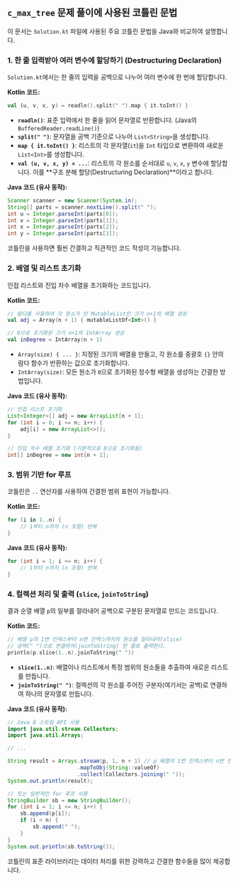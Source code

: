 ## `c_max_tree` 문제 풀이에 사용된 코틀린 문법

이 문서는 `Solution.kt` 파일에 사용된 주요 코틀린 문법을 Java와 비교하여 설명합니다.

### 1. 한 줄 입력받아 여러 변수에 할당하기 (Destructuring Declaration)

`Solution.kt`에서는 한 줄의 입력을 공백으로 나누어 여러 변수에 한 번에 할당합니다.

**Kotlin 코드:**
```kotlin
val (u, v, x, y) = readln().split(" ").map { it.toInt() }
```

- **`readln()`**: 표준 입력에서 한 줄을 읽어 문자열로 반환합니다. (Java의 `BufferedReader.readLine()`)
- **`split(" ")`**: 문자열을 공백 기준으로 나누어 `List<String>`을 생성합니다.
- **`map { it.toInt() }`**: 리스트의 각 문자열(`it`)을 `Int` 타입으로 변환하여 새로운 `List<Int>`를 생성합니다.
- **`val (u, v, x, y) = ...`**: 리스트의 각 원소를 순서대로 `u`, `v`, `x`, `y` 변수에 할당합니다. 이를 **구조 분해 할당(Destructuring Declaration)**이라고 합니다.

**Java 코드 (유사 동작):**
```java
Scanner scanner = new Scanner(System.in);
String[] parts = scanner.nextLine().split(" ");
int u = Integer.parseInt(parts[0]);
int v = Integer.parseInt(parts[1]);
int x = Integer.parseInt(parts[2]);
int y = Integer.parseInt(parts[3]);
```
코틀린을 사용하면 훨씬 간결하고 직관적인 코드 작성이 가능합니다.

### 2. 배열 및 리스트 초기화

인접 리스트와 진입 차수 배열을 초기화하는 코드입니다.

**Kotlin 코드:**
```kotlin
// 람다를 사용하여 각 원소가 빈 MutableList인 크기 n+1의 배열 생성
val adj = Array(n + 1) { mutableListOf<Int>() }

// 0으로 초기화된 크기 n+1의 IntArray 생성
val inDegree = IntArray(n + 1)
```

- `Array(size) { ... }`: 지정된 크기의 배열을 만들고, 각 원소를 중괄호 `{}` 안의 람다 함수가 반환하는 값으로 초기화합니다.
- `IntArray(size)`: 모든 원소가 `0`으로 초기화된 정수형 배열을 생성하는 간결한 방법입니다.

**Java 코드 (유사 동작):**
```java
// 인접 리스트 초기화
List<Integer>[] adj = new ArrayList[n + 1];
for (int i = 0; i <= n; i++) {
    adj[i] = new ArrayList<>();
}

// 진입 차수 배열 초기화 (기본적으로 0으로 초기화됨)
int[] inDegree = new int[n + 1];
```

### 3. 범위 기반 for 루프

코틀린은 `..` 연산자를 사용하여 간결한 범위 표현이 가능합니다.

**Kotlin 코드:**
```kotlin
for (i in 1..n) {
    // 1부터 n까지 (n 포함) 반복
}
```

**Java 코드 (유사 동작):**
```java
for (int i = 1; i <= n; i++) {
    // 1부터 n까지 (n 포함) 반복
}
```

### 4. 컬렉션 처리 및 출력 (`slice`, `joinToString`)

결과 순열 배열 `p`의 일부를 잘라내어 공백으로 구분된 문자열로 만드는 코드입니다.

**Kotlin 코드:**
```kotlin
// 배열 p의 1번 인덱스부터 n번 인덱스까지의 원소를 잘라내어(slice)
// 공백(" ")으로 연결하여(joinToString) 한 줄로 출력한다.
println(p.slice(1..n).joinToString(" "))
```

- **`slice(1..n)`**: 배열이나 리스트에서 특정 범위의 원소들을 추출하여 새로운 리스트를 만듭니다.
- **`joinToString(" ")`**: 컬렉션의 각 원소를 주어진 구분자(여기서는 공백)로 연결하여 하나의 문자열로 만듭니다.

**Java 코드 (유사 동작):**
```java
// Java 8 스트림 API 사용
import java.util.stream.Collectors;
import java.util.Arrays;

// ...

String result = Arrays.stream(p, 1, n + 1) // p 배열의 1번 인덱스부터 n번 인덱스까지
                      .mapToObj(String::valueOf)
                      .collect(Collectors.joining(" "));
System.out.println(result);

// 또는 일반적인 for 루프 사용
StringBuilder sb = new StringBuilder();
for (int i = 1; i <= n; i++) {
    sb.append(p[i]);
    if (i < n) {
        sb.append(" ");
    }
}
System.out.println(sb.toString());
```
코틀린의 표준 라이브러리는 데이터 처리를 위한 강력하고 간결한 함수들을 많이 제공합니다.
